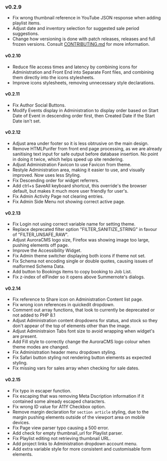 ### v0.2.9
- Fix wrong thumbnail reference in YouTube JSON response when adding playlist items.
- Adjust date and inventory selection for suggested sale period suggestions.
- Change how versioning is done with patch releases, releases and full frozen versions. Consult [CONTRIBUTING.md](https://github.com/DiemenDesign/AuroraCMS/blob/master/CONTRIBUTING.md) for more information.

#### v0.2.10
- Reduce file access times and latency by combining icons for Administration and Front End into Separate Font files, and combining them directly into the icons stylesheets.
- Improve icons stylesheets, removing unnecessary style declarations.

#### v0.2.11
- Fix Author Social Buttons.
- Modify Events display in Administration to display order based on Start Date of Event in descending order first, then Created Date if the Start Date isn't set.

#### v0.2.12
- Adjust area under footer so it is less obtrusive on the main design.
- Remove HTMLPurifer from front end page processing, as we are already sanitising text input for safe output before database insertion. No point in doing it twice, which helps speed up site rendering.
- Adjust Administration Favicon to use Favicon from theme.
- Restyle Administration area, making it easier to use, and visually improved. Now uses less Styling.
- Fix Descending order for widget referrers.
- Add ctrl+s SaveAll keyboard shortcut, this override's the browser default, but makes it much more user friendly for user's.
- Fix Admin Activity Page not clearing entries.
- Fix Admin Side Menu not showing correct active page.

#### v0.2.13
- Fix Login not using correct variable name for setting theme.
- Replace deprecated filter option "FILTER_SANITIZE_STRING" in favour of "FILTER_UNSAFE_RAW".
- Adjust AuroraCMS logo size, Firefox was showing image too large, pushing elements off page.
- Improve the Accessibility Widget.
- Fix Admin theme switcher displaying both icons if theme not set.
- Fix Schema not encoding single or double quotes, causing issues of malformed Schema Data.
- Add button to Bookings items to copy booking to Job List.
- Fix z-index of elFinder so it opens above Summernote's dialogs.

#### v0.2.14
- Fix reference to Share icon on Administration Content list page.
- Fix wrong icon references in quickedit dropdown.
- Comment out array functions, that look to currently be deprecated or not added to PHP 8.1
- Adjust Administration content dropdowns for status, and stock so they don't appear of the top of elements other than the image.
- Adjust Administraion Tabs font size to avoid wrapping when widget's are present.
- Add Fill style to correctly change the AuroraCMS logo colour when theme modes are changed.
- Fix Administration header menu dropdown styling.
- Fix Safari button styling not rendering button elements as expected styling.
- Fix missing vars for sales array when checking for sale dates.

#### v0.2.15
- Fix typo in escaper function.
- Fix escaping that was removing Meta Dscription information if it contained some already escaped characters.
- Fix wrong ID value for A11Y Checkbox option.
- Remove margin declaration for `section article` styling, due to the margin pushing elements outside of the viewport area on mobile devices.
- Fix Page view parser typo causing a 500 error.
- Add check for empty thumbnail_url for Playlist parser.
- Fix Playlist editing not retrieving thumbnail URL.
- Add project links to Administration dropdown account menu.
- Add extra variable style for more consistent and customisable form elements.
